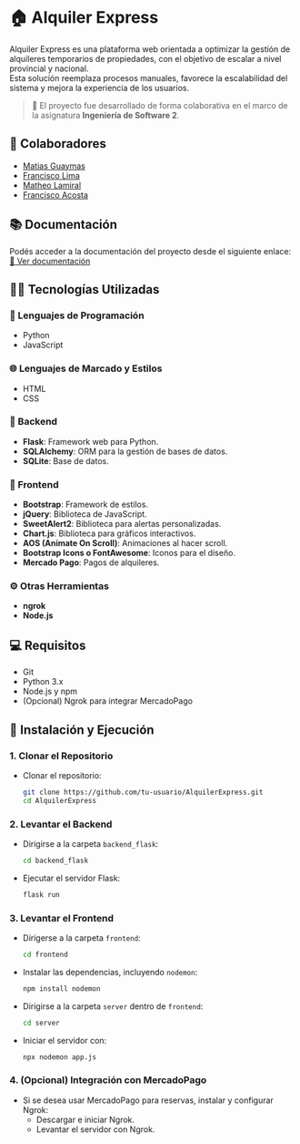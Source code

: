 # 🏠 **Alquiler Express**

Alquiler Express es una plataforma web orientada a optimizar la gestión de alquileres temporarios de propiedades, con el objetivo de escalar a nivel provincial y nacional.  
Esta solución reemplaza procesos manuales, favorece la escalabilidad del sistema y mejora la experiencia de los usuarios.

> 📌 El proyecto fue desarrollado de forma colaborativa en el marco de la asignatura **Ingeniería de Software 2**.

## 👥 **Colaboradores**

- [Matias Guaymas](https://github.com/MatiasGuaymas)
- [Francisco Lima](https://github.com/franciscolima05)
- [Matheo Lamiral](https://github.com/MatheoLamiral)
- [Francisco Acosta](https://github.com/franciscoacosta31)

## 📚 **Documentación**

Podés acceder a la documentación del proyecto desde el siguiente enlace:  
[🔗 Ver documentación](https://github.com/MatiasGuaymas/5to-Semestre/tree/main/INGE2/Practica/Documentacion)

## 👨‍💻 **Tecnologías Utilizadas**

### 💬 Lenguajes de Programación
- Python
- JavaScript

### 🌐 Lenguajes de Marcado y Estilos
- HTML
- CSS

### 🧠 Backend
- **Flask**: Framework web para Python.
- **SQLAlchemy**: ORM para la gestión de bases de datos.
- **SQLite**: Base de datos.

### 🎨 Frontend
- **Bootstrap**: Framework de estilos.
- **jQuery**: Biblioteca de JavaScript.
- **SweetAlert2**: Biblioteca para alertas personalizadas.
- **Chart.js**: Biblioteca para gráficos interactivos.
- **AOS (Animate On Scroll)**: Animaciones al hacer scroll.
- **Bootstrap Icons o FontAwesome**: Iconos para el diseño.
- **Mercado Pago**: Pagos de alquileres.

### ⚙️ Otras Herramientas
- **ngrok**
- **Node.js**

## 💻 Requisitos
- Git
- Python 3.x
- Node.js y npm
- (Opcional) Ngrok para integrar MercadoPago

## 🚀 Instalación y Ejecución

### 1. Clonar el Repositorio
- Clonar el repositorio:
  ```bash
  git clone https://github.com/tu-usuario/AlquilerExpress.git
  cd AlquilerExpress
  ```

### 2. Levantar el Backend
- Dirigirse a la carpeta `backend_flask`:
  ```bash
  cd backend_flask
  ```
- Ejecutar el servidor Flask:
  ```bash
  flask run
  ```

### 3. Levantar el Frontend
- Dirigerse a la carpeta `frontend`:
  ```bash
  cd frontend
  ```
- Instalar las dependencias, incluyendo `nodemon`:
  ```bash
  npm install nodemon
  ```
- Dirigirse a la carpeta `server` dentro de `frontend`:
  ```bash
  cd server
  ```
- Iniciar el servidor con:
  ```bash
  npx nodemon app.js
  ```

### 4. (Opcional) Integración con MercadoPago
- Si se desea usar MercadoPago para reservas, instalar y configurar Ngrok:
  - Descargar e iniciar Ngrok.
  - Levantar el servidor con Ngrok.
